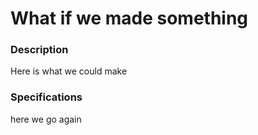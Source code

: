 # What if we made something

### Description
Here is what we could make

### Specifications

here we go again
